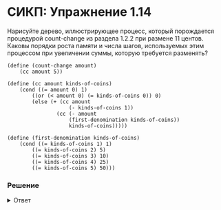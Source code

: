 # СИКП: Упражнение 1.14
Нарисуйте дерево, иллюстрирующее процесс, который порождается процедурой count-change из раздела 1.2.2 при размене 11 центов. Каковы порядки роста памяти и числа шагов, используемых этим процессом при увеличении суммы, которую требуется разменять?

```
(define (count-change amount)
    (cc amount 5))

(define (cc amount kinds-of-coins)
    (cond ((= amount 0) 1)
        ((or (< amount 0) (= kinds-of-coins 0)) 0)
        (else (+ (cc amount
                    (- kinds-of-coins 1))
                (cc (- amount
                    (first-denomination kinds-of-coins))
                    kinds-of-coins)))))

(define (first-denomination kinds-of-coins)
    (cond ((= kinds-of-coins 1) 1)
        ((= kinds-of-coins 2) 5)
        ((= kinds-of-coins 3) 10)
        ((= kinds-of-coins 4) 25)
        ((= kinds-of-coins 5) 50)))
```

### Решение

<details> 
<summary>Ответ</summary>

```
(count-change 11)
(cc 11 5)
(+ (cc 11 4) (cc -39 5))
(+ (+ (cc 11 3) (cc -14 4)) 0)
(+ (+ (+ (cc 11 2) (cc 1 3)) 0) 0)
(+ (+ (+ (+ (cc 11 1) (cc 6 2)) (+ (cc 1 2) (cc -9 3))) 0) 0)
(+ (+ (+ (+ (+ (cc 11 0) (cc 10 1)) (+ (cc 6 1) (cc 1 2))) (+ (+ (cc 1 1) (cc -4 2)) 0)) 0) 0)
(+ (+ (+ (+ (+ 0 (+ (cc 10 0) (cc 9 1))) (+ (+ (cc 6 0) (cc 5 1)) (+ (cc 1 1) (cc -3 2)))) (+ (+ (+ (cc 1 0) (cc 0 1)) 0) 0)) 0) 0)
(+ (+ (+ (+ (+ 0 (+ 0 (+ (cc 9 0) (cc 8 1)))) (+ (+ 0 (+ (cc 5 0) (cc 4 1))) (+ (+ (cc 1 0) (cc 0 1)) 0))) 1) 0) 0)
(+ (+ (+ (+ (+ 0 (+ 0 (+ 0 (+ (cc 8 0) (cc 7 1))))) (+ (+ 0 (+ 0 (+ (cc 4 0) (cc 3 1)))) (+ (+ 0 1) 0))) 1) 0) 0)
(+ (+ (+ (+ (+ 0 (+ 0 (+ 0 (+ 0 (+ (cc 7 0) (cc 6 1)))))) (+ (+ 0 (+ 0 (+ 0 (+ (cc 3 0) (cc 2 1))))) 1)) 1) 0) 0)
(+ (+ (+ (+ (+ 0 (+ 0 (+ 0 (+ 0 (+ 0 (+ (cc 6 0) (cc 5 1))))))) (+ (+ 0 (+ 0 (+ 0 (+ 0 (+ (cc 2 0) (cc 1 1)))))) 1)) 1) 0) 0)
(+ (+ (+ (+ (+ 0 (+ 0 (+ 0 (+ 0 (+ 0 (+ 0 (+ (cc 5 0) (cc 4 1)))))))) (+ (+ 0 (+ 0 (+ 0 (+ 0 (+ 0 (+ (cc 1 0) (cc 0 1))))))) 1)) 1) 0) 0)
(+ (+ (+ (+ (+ 0 (+ 0 (+ 0 (+ 0 (+ 0 (+ 0 (+ 0 (+ (cc 4 0) (cc 3 1))))))))) 2) 1) 0) 0)
(+ (+ (+ (+ (+ 0 (+ 0 (+ 0 (+ 0 (+ 0 (+ 0 (+ 0 (+ 0 (+ (cc 3 0) (cc 2 1)))))))))) 2) 1) 0) 0)
(+ (+ (+ (+ (+ 0 (+ 0 (+ 0 (+ 0 (+ 0 (+ 0 (+ 0 (+ 0 (+ 0 (+ (cc 2 0) (cc 1 1))))))))))) 2) 1) 0) 0)
(+ (+ (+ (+ (+ 0 (+ 0 (+ 0 (+ 0 (+ 0 (+ 0 (+ 0 (+ 0 (+ 0 (+ 0 (+ (cc 1 0) (cc 0 1)))))))))))) 2) 1) 0) 0)
(+ (+ (+ (+ (+ 0 (+ 0 (+ 0 (+ 0 (+ 0 (+ 0 (+ 0 (+ 0 (+ 0 (+ 0 (+ 0 1))))))))))) 2) 1) 0) 0)
4
```

**Рост памяти**  
Память зависит от глубины дерева, а глубина равняется 2*n, следовательно рост памяти: O(n).

**Рост шагов**  
Если упростить задачи и расчитать рост шагов если есть всего лишь один номинал (cc n 1), то рост шагов O(n).
Если 2 номинала (cc n 1), то рост шагов O(n²)
Следовательно для 5-ти номиналов рост шанов O(n⁵)

</details>